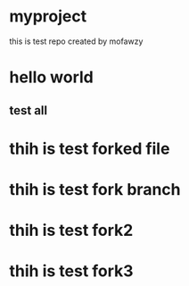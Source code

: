 # myproject
this is test repo created by mofawzy
<h1>hello world</h1>
<h2>test all</h2>
<h1>thih is test forked file</h1>
<h1>thih is test fork branch</h1>
<h1>thih is test fork2</h1>
<h1>thih is test fork3</h1>

